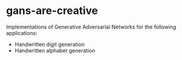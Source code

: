 # gans-are-creative

Implementations of Generative Adversarial Networks for the following applications:

<ul>
  <li>Handwritten digit generation</li>
  <li>Handwritten alphabet generation</li>
</ul>
